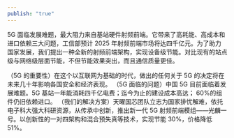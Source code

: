 ```yaml
---
publish: "true"
---
```

5G 面临发展难题，最大阻力来自基站硬件射频前端。它带来了高耗能、高成本和进口依赖三大问题，工信部预计 2025 年射频前端市场将达四千亿元。为了助力国家发展，我们提出一种全新的射频前端架构，实现设备级节能。对比现有的站点级与网络级层面节能，不但节能效果突出，而且通信质量更佳。

（5G 的重要性）在这个以互联网为基础的时代，做出的任何关于 5G 的决定将在未来几十年影响各国安全和经济表现。
（5G 面临的问题）中国 5G 目前面临着发展难题。5G 基站一年能消耗四千亿电费；迄今为止的建设成本高达； 60%的组件仍旧依赖进口。
（我们的解决方案）天曜国芯团队立志为国家排忧解难，依托电子科大强大科研资源，从传承中创新，推出新一代 5G 射频前端模组——光麟一号。以创新性的一对四架构和混合预失真等技术，实现节能 30%，价格降低 51%。
